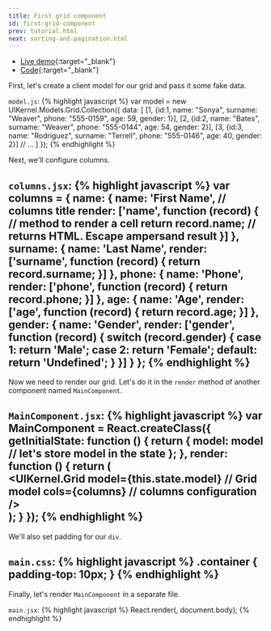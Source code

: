 ```yaml
---
title: First grid component
id: first-grid-component
prev: tutorial.html
next: sorting-and-pagination.html
---
```


* [Live demo](/examples/first-grid-component/){:target="_blank"}
* [Code]({{site.github}}_site/examples/first-grid-component){:target="_blank"}


First, let's create a client model for our grid and pass it some fake data.

`model.js`:
{% highlight javascript %}
var model = new UIKernel.Models.Grid.Collection({
  data: [
    [1, {id:1, name: "Sonya", surname: "Weaver", phone: "555-0159", age: 59, gender: 1}],
    [2, {id:2, name: "Bates", surname: "Weaver", phone: "555-0144", age: 54, gender: 2}],
    [3, {id:3, name: "Rodriguez", surname: "Terrell", phone: "555-0146", age: 40, gender: 2}]
    // ...
  ]
});
{% endhighlight %}

Next, we'll configure columns.

`columns.jsx`:
{% highlight javascript %}
var columns = {
  name: {
    name: 'First Name', // columns title
    render: ['name', function (record) { // method to render a cell
      return record.name; // returns HTML. Escape ampersand result
    }]
  },
  surname: {
    name: 'Last Name',
    render: ['surname', function (record) {
      return record.surname;
    }]
  },
  phone: {
    name: 'Phone',
    render: ['phone', function (record) {
      return record.phone;
    }]
  },
  age: {
    name: 'Age',
    render: ['age', function (record) {
      return record.age;
    }]
  },
  gender: {
    name: 'Gender',
    render: ['gender', function (record) {
      switch (record.gender) {
        case 1: return 'Male';
        case 2: return 'Female';
        default: return 'Undefined';
      }
    }]
  }
};
{% endhighlight %}
---

Now we need to render our grid. Let's do it in the `render` method of another component named `MainComponent`.

`MainComponent.jsx`:
{% highlight javascript %}
var MainComponent = React.createClass({
  getInitialState: function () {
    return {
      model: model // let's store model in the state
    };
  },
  render: function () {
    return (
      <div className="container">
        <UIKernel.Grid
          model={this.state.model} // Grid model
          cols={columns} // columns configuration
        />
      </div>
    );
  }
});
{% endhighlight %}
---

We'll also set padding for our `div`.

`main.css`:
{% highlight javascript %}
.container {
  padding-top: 10px;
}
{% endhighlight %}
---

Finally, let's render `MainComponent` in a separate file.

`main.jsx`:
{% highlight javascript %}
React.render(<MainComponent/>, document.body);
{% endhighlight %}
